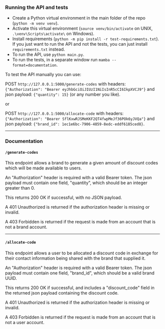 ### Running the API and tests
* Create a Python virtual environment in the main folder of the repo (`python -m venv venv`).
* Activate this virtual environment
  (`source venv/bin/activate` on UNIX, `.\venv\Scripts\activate\` on Windows).
* Install requirements (`python -m pip install -r test-requirements.txt`).
  If you just want to run the API and not the tests, you can just install `requirements.txt` instead.
* To run the API, use `python main.py`.
* To run the tests, in a separate window run `mamba --format=documentation`.

To test the API manually you can use:

POST `http://127.0.0.1:5000/generate-codes` with headers:
`{"Authorization": "Bearer eyJhbGciOiJIUzI1NiIsInR5cCI6IkpXVCJ9"}` and json payload:
`{"quantity": 15}` (or any number you like).

or

POST `http://127.0.0.1:5000/allocate-code` with headers:
`{"Authorization": "Bearer SflKxwRJSMeKKF2QT4fwpMeJf36POk6yJVQa"}` and json payload:
`{"brand_id": 1ec1e6bc-7906-4859-8edc-eddf6185ced8}`.

---

### Documentation

#### `/generate-codes`

This endpoint allows a brand to generate a given amount of discount codes which will
be made available to users.

An "Authorization" header is required with a valid Bearer token.
The json payload must contain one field, "quantity",
which should be an integer greater than 0.

This returns 200 OK if successful, with no JSON payload.

A 401 Unauthorized is returned if the authorization header is missing or invalid.

A 403 Forbidden is returned if the request is made from an account that is not a brand account.

---

#### `/allocate-code`

This endpoint allows a user to be allocated a discount code in exchange
for their contact information being shared with the brand that supplied it.

An "Authorization" header is required with a valid Bearer token.
The json payload must contain one field, "brand_id",
which should be a valid brand UUID.

This returns 200 OK if successful, and includes a "discount_code" field
in the returned json payload containing the discount code.


A 401 Unauthorized is returned if the authorization header is missing or invalid.

A 403 Forbidden is returned if the request is made from an account that is not a user account.
